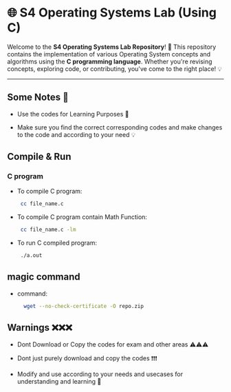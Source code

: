 # 🌐 S4 Operating Systems Lab (Using C)

Welcome to the **S4 Operating Systems Lab Repository**! 🚀 This repository contains the implementation of various Operating System concepts and algorithms using the **C programming language**. Whether you're revising concepts, exploring code, or contributing, you've come to the right place! 💡

---

##  Some Notes 📝

- Use the codes for Learning Purposes 📖

* Make sure you find the correct corresponding codes and make changes to the code and according to your need 💡

## Compile & Run


  ### C program

  * To compile C program:
    ```bash
     cc file_name.c

  * To compile C program contain Math Function:
    ```bash
     cc file_name.c -lm

  * To run C compiled program:
    ```bash
     ./a.out

## magic command

* command:
  ```bash
    wget --no-check-certificate -O repo.zip 


##  Warnings ❌❌❌

* Dont Download or Copy the codes for exam and other areas ⚠️⚠️⚠️

+ Dont just purely download and copy the codes ❗❗❗

- Modify and use according to your needs and usecases for understanding and learning 🧠
